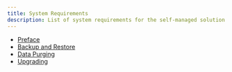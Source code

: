 ```yaml
---
title: System Requirements
description: List of system requirements for the self-managed solution
---
```


- [Preface](preface.md)
- [Backup and Restore](backup-restore.md)
- [Data Purging](purge.md)
- [Upgrading](upgrading.md)